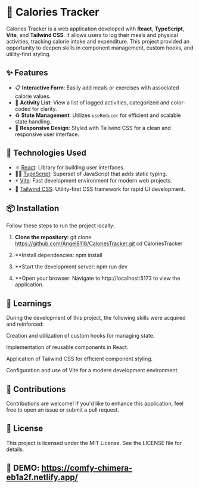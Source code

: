# 🥗 Calories Tracker

Calories Tracker is a web application developed with **React**, **TypeScript**, **Vite**, and **Tailwind CSS**. It allows users to log their meals and physical activities, tracking calorie intake and expenditure. This project provided an opportunity to deepen skills in component management, custom hooks, and utility-first styling.

## ✨ Features

- 📋 **Interactive Form**: Easily add meals or exercises with associated calorie values.
- 🧮 **Activity List**: View a list of logged activities, categorized and color-coded for clarity.
- ♻️ **State Management**: Utilizes `useReducer` for efficient and scalable state handling.
- 🎨 **Responsive Design**: Styled with Tailwind CSS for a clean and responsive user interface.

## 🚀 Technologies Used

- ⚛️ [React](https://reactjs.org/): Library for building user interfaces.
- 🧑‍💻 [TypeScript](https://www.typescriptlang.org/): Superset of JavaScript that adds static typing.
- ⚡ [Vite](https://vitejs.dev/): Fast development environment for modern web projects.
- 🎨 [Tailwind CSS](https://tailwindcss.com/): Utility-first CSS framework for rapid UI development.

## 📦 Installation

Follow these steps to run the project locally:

1. **Clone the repository:**
   git clone https://github.com/Angel8118/CaloriesTracker.git
   cd CaloriesTracker
   
2. **Install dependencies:
npm install

3. **Start the development server:
npm run dev

4. **Open your browser:
Navigate to http://localhost:5173 to view the application.

## 🧠 Learnings
During the development of this project, the following skills were acquired and reinforced:

Creation and utilization of custom hooks for managing state.

Implementation of reusable components in React.

Application of Tailwind CSS for efficient component styling.

Configuration and use of Vite for a modern development environment.

## 🤝 Contributions
Contributions are welcome! If you'd like to enhance this application, feel free to open an issue or submit a pull request.

## 📄 License
This project is licensed under the MIT License. See the LICENSE file for details.
## 🥗 DEMO: https://comfy-chimera-eb1a2f.netlify.app/
